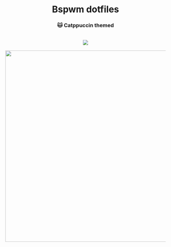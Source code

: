<h1 align="center">
	Bspwm dotfiles
  <br>
  </h1>
  <h3 align ="center">🐱 Catppuccin themed
  <br><br>
	<p align="center">
    <a href="https://github.com/tsjazil/dotfiles/stargazers"><img src="https://img.shields.io/github/stars/tsjazil/dotfiles?colorA=1e1e28&colorB=c9cbff&style=for-the-badge&logo=starship"></a></p>
	<img src="https://raw.githubusercontent.com/tsjazil/dotfiles/main/assets/unix1.jpg" width="600">
</h3>
